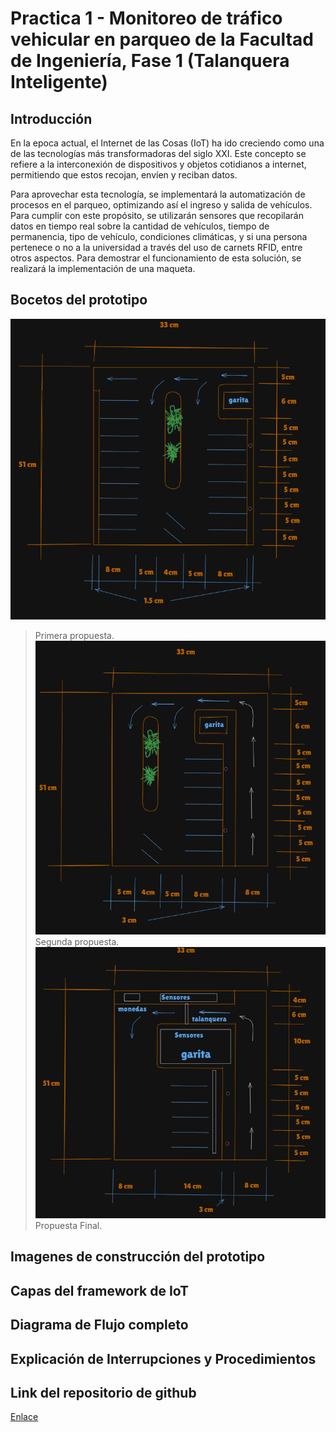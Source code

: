 # Practica 1 - Monitoreo de tráfico vehicular en parqueo de la Facultad de Ingeniería, Fase 1 (Talanquera Inteligente)

## Introducción

En la epoca actual, el Internet de las Cosas (IoT) ha ido creciendo como una de las tecnologías más transformadoras del siglo XXI. Este concepto se refiere a la interconexión de dispositivos y objetos cotidianos a internet, permitiendo que estos recojan, envíen y reciban datos. 

Para aprovechar esta tecnología, se implementará la automatización de procesos en el parqueo, optimizando así el ingreso y salida de vehículos. Para cumplir con este propósito, se utilizarán sensores que recopilarán datos en tiempo real sobre la cantidad de vehículos, tiempo de permanencia, tipo de vehículo, condiciones climáticas, y si una persona pertenece o no a la universidad a través del uso de carnets RFID, entre otros aspectos. Para demostrar el funcionamiento de esta solución, se realizará la implementación de una maqueta.

## Bocetos del prototipo

![Propuesta 1](./images/propuesta1.png)
>    Primera propuesta.
![Propuesta 2](./images/propuesta2.png)
>    Segunda propuesta.
![Propuesta Final](./images/propuestafinal.png)
>    Propuesta Final.
## Imagenes de construcción del prototipo

## Capas del framework de IoT

## Diagrama de Flujo completo

## Explicación de Interrupciones y Procedimientos

## Link del repositorio de github
[Enlace](https://github.com/KevinPalaciosQ/ACE2_2S24_G5/tree/main/PRACTICA1)